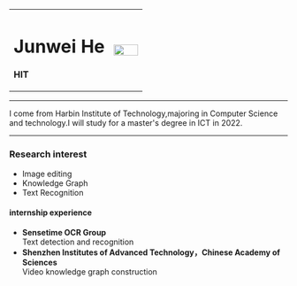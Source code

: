<div>
<table border="0">
  <tr>
    <td width="75%">
      <h1>Junwei He</h1>
<!--       <p><b>2018级本科生</b></p> -->
      <p><b>HIT</b></p>
<!--       <p><b>邮箱：3326572402@qq.com</b></p> -->
<!--       <p><b>地址：××市××区××路××号××大学，××楼，邮编×××</b></p> -->
<!--       <p><a href="/index-en.html">English Version</a></p> -->
    </td>
    <td width="25%">
      <img src="/zhengjianzhao.jpg" width="100%">
    </td>
  </tr>
</table>
</div>

---

I come from Harbin Institute of Technology,majoring in Computer Science and technology.I will study for a master's degree in ICT in 2022.

---

<!-- ### 最新消息
1. 消息1××× -->

### Research interest
- Image editing
- Knowledge Graph
- Text Recognition

<!-- ### Honor rewards
- 奖学金
- 荣誉称号
- 比赛获奖 -->

<!-- ### 项目研究 -->
<!-- #### 
- **项目1**  
项目描述
- **项目2**  
项目描述 -->

#### internship experience
- **Sensetime OCR Group**  
Text detection and recognition
- **Shenzhen Institutes of Advanced Technology，Chinese Academy of Sciences**  
Video knowledge graph construction
